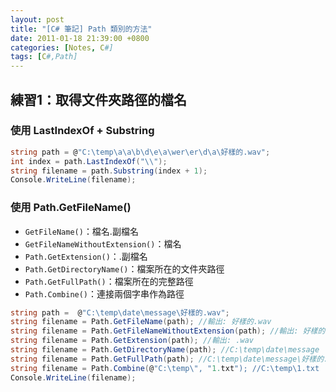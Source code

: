 ```yaml
---
layout: post
title: "[C# 筆記] Path 類別的方法"
date: 2011-01-18 21:39:00 +0800
categories: [Notes, C#]
tags: [C#,Path]
---
```


## 練習1：取得文件夾路徑的檔名
### 使用 LastIndexOf + Substring
```c#
string path = @"C:\temp\a\a\b\d\e\a\wer\er\d\a\好樣的.wav";
int index = path.LastIndexOf("\\");
string filename = path.Substring(index + 1);
Console.WriteLine(filename);
```

### 使用 Path.GetFileName()
- `GetFileName()`：檔名.副檔名  
- `GetFileNameWithoutExtension()`：檔名  
- `Path.GetExtension()`：.副檔名  
- `Path.GetDirectoryName()`：檔案所在的文件夾路徑 
- `Path.GetFullPath()`：檔案所在的完整路徑
- `Path.Combine()`：連接兩個字串作為路徑  

```c#
string path =  @"C:\temp\date\message\好樣的.wav";
string filename = Path.GetFileName(path); //輸出: 好樣的.wav
string filename = Path.GetFileNameWithoutExtension(path); //輸出: 好樣的
string filename = Path.GetExtension(path); //輸出: .wav
string filename = Path.GetDirectoryName(path); //C:\temp\date\message
string filename = Path.GetFullPath(path); //C:\temp\date\message\好樣的.wav
string filename = Path.Combine(@"C:\temp\", "1.txt"); //C:\temp\1.txt
Console.WriteLine(filename);
```

